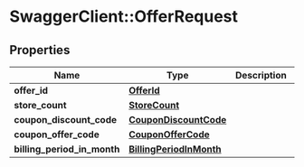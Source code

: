 # SwaggerClient::OfferRequest

## Properties
Name | Type | Description | Notes
------------ | ------------- | ------------- | -------------
**offer_id** | [**OfferId**](OfferId.md) |  | 
**store_count** | [**StoreCount**](StoreCount.md) |  | 
**coupon_discount_code** | [**CouponDiscountCode**](CouponDiscountCode.md) |  | [optional] 
**coupon_offer_code** | [**CouponOfferCode**](CouponOfferCode.md) |  | [optional] 
**billing_period_in_month** | [**BillingPeriodInMonth**](BillingPeriodInMonth.md) |  | 


